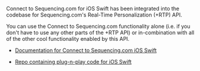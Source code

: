 Connect to Sequencing.com for iOS Swift has been integrated into the codebase for Sequencing.com's Real-Time Personalization (+RTP) API. 

You can use the Connect to Sequencing.com functionality alone (i.e. if you don't have to use any other parts of the +RTP API) or in-combination with all of the other cool functionality enabled by this API. 

* [Documentation for Connect to Sequencing.com iOS Swift](https://sequencing.com/developer-documentation/connect-to-sequencing.com#/connect-sequencingcom/iOS_Swift)


* [Repo containing plug-n-play code for iOS Swift](https://github.com/SequencingDOTcom/RTP-API-iOS-Swift-Master-Plugin-Plug-n-Play-Sample)
